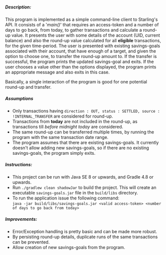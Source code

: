 ##### Description:
This program is implemented as a simple command-line client to Starling's API. It consists of a '_main()_' that requires
an access-token and a number of days to go back, from today, to gather transactions and calculate a round-up value.
It presents the user with some details of the account (UID, current balance) and also the round-up value calculated for
all **eligible** transactions, for the given time-period. The user is presented with existing savings-goals associated
with their account, that have enough of a target, and given the option to choose one, to transfer the round-up amount to.
If the transfer is successful, the program prints the updated savings-goal and exits. If the user chooses a value other 
than the options displayed, the program prints an appropriate message and also exits in this case.

Basically, a single interaction of the program is good for one potential round-up and transfer.

##### Assumptions
* Only transactions having `direction : OUT, status : SETTLED, source : !INTERNAL_TRANSFER` are considered for round-up.
* Transactions from **today** are not included in the round-up, as transactions till _before midnight today_ are considered.
* The same round-up can be transferred multiple times, by running the program with the same transaction date range.
* The program assumes that there are existing savings-goals. It currently doesn't allow adding new savings-goals, so if
there are no existing savings-goals, the program simply exits.

##### Instructions:
* This project can be run with Java SE 8 or upwards, and Gradle 4.8 or upwards.
* Run `./gradlew clean shadowJar` to build the project. 
This will create an executable `savings-goals.jar` file in the `build/libs` directory.
* To run the application issue the following command:  
`java -jar build/libs/savings-goals.jar <valid access-token> <number of days to go back from today>`


##### Improvements:
* Error/Exception handling is pretty basic and can be made more robust.
* By persisting round-up details, duplicate runs of the same transactions can be prevented.
* Allow creation of new savings-goals from the program.
